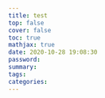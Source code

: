 ```yaml
---
title: test
top: false
cover: false
toc: true
mathjax: true
date: 2020-10-28 19:08:30
password:
summary:
tags:
categories:
---
```

